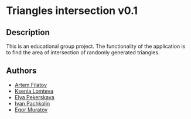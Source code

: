 # Triangles intersection v0.1

## Description
This is an educational group project.
The functionality of the application is to find the area of intersection of randomly generated triangles.

## Authors
* [Artem Filatov](https://github.com/7embl4)
* [Ksenia Lomteva](https://github.com/lomticksu)
* [Elya Pekerskaya](https://github.com/aellieme)
* [Ivan Pachkolin](https://github.com/Ivan40002)
* [Egor Muratov](https://github.com/Callmeg0d)